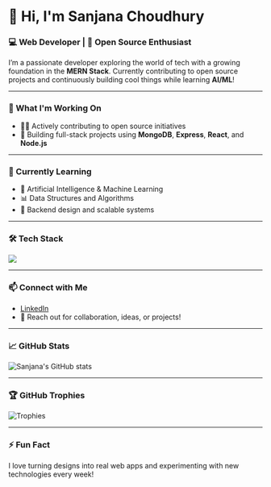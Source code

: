 # 👋 Hi, I'm Sanjana Choudhury

### 💻 Web Developer | 🌱 Open Source Enthusiast

I’m a passionate developer exploring the world of tech with a growing foundation in the **MERN Stack**. Currently contributing to open source projects and continuously building cool things while learning **AI/ML**!

---

### 🔭 What I'm Working On
- 👩‍💻 Actively contributing to open source initiatives
- 🚀 Building full-stack projects using **MongoDB**, **Express**, **React**, and **Node.js**

---

### 🧠 Currently Learning
- 🤖 Artificial Intelligence & Machine Learning
- 📊 Data Structures and Algorithms
- 🧪 Backend design and scalable systems

---

### 🛠️ Tech Stack
<p>
  <img src="https://skillicons.dev/icons?i=html,css,js,react,nodejs,express,mongodb,git,github,vscode" />
</p>

---

### 📫 Connect with Me
- [LinkedIn](https://www.linkedin.com/in/sanjana-choudhury-19924a316)
- 📧 Reach out for collaboration, ideas, or projects!

---

### 📈 GitHub Stats
![Sanjana's GitHub stats](https://github-readme-stats.vercel.app/api?username=SanjanaChoudhury1508&show_icons=true&theme=tokyonight)

---

### 🏆 GitHub Trophies
![Trophies](https://github-profile-trophy.vercel.app/?username=SanjanaChoudhury1508&theme=onedark)

---

### ⚡ Fun Fact
I love turning designs into real web apps and experimenting with new technologies every week!


